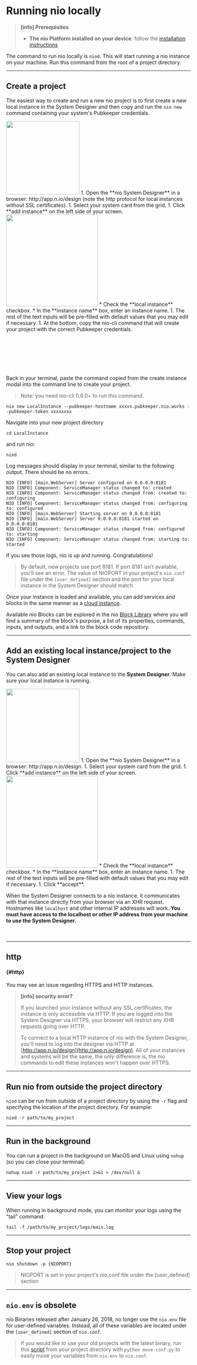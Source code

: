 # Running nio locally

>**[info] Prerequisites**
>
>* **The nio Platform installed on your device**: follow the [installation instructions](/installation)


The command to run nio locally is `niod`. This will start running a nio instance on your machine. Run this command from the root of a project directory.

---
## Create a project
The easiest way to create and run a new nio project is to first create a new local instance in the System Designer and then copy and run the `nio new` command containing your system's Pubkeeper credentials.

<img class="right shadow" src="/img/cloud/addInstanceButton.png" width="200" />
1. Open the **nio System Designer** in a browser: http://app.n.io/design (note the http protocol for local instances without SSL certificates).
1. Select your system card from the grid.
1. Click **add instance** on the left side of your screen.
<img class="right border" src="/img/addLocalInstance.png" width="250" />
  * Check the **local instance** checkbox.
  * In the **instance name** box, enter an instance name.
1. The rest of the text inputs will be pre-filled with default values that you may edit if necessary.
1. At the bottom, copy the nio-cli command that will create your project with the correct Pubkeeper credentials.
<br>
<br>
<br>
<br>
<br>
<br>
<br>

Back in your terminal, paste the command copied from the create instance modal into the command line to create your project.

> Note: you need nio-cli 0.6.0+ to run this command.

```
nio new LocalInstance --pubkeeper-hostname xxxxx.pubkeeper.nio.works --pubkeeper-token xxxxxxxx
```

Navigate into your new project directory
```
cd LocalInstance
```
and run nio:
```
niod
```
Log messages should display in your terminal, similar to the following output. There should be no errors.

```
NIO [INFO] [main.WebServer] Server configured on 0.0.0.0:8181
NIO [INFO] Component: ServiceManager status changed to: created
NIO [INFO] Component: ServiceManager status changed from: created to: configuring
NIO [INFO] Component: ServiceManager status changed from: configuring to: configured
NIO [INFO] [main.WebServer] Starting server on 0.0.0.0:8181
NIO [INFO] [main.WebServer] Server 0.0.0.0:8181 started on 0.0.0.0:8181
NIO [INFO] Component: ServiceManager status changed from: configured to: starting
NIO [INFO] Component: ServiceManager status changed from: starting to: started
```

If you see those logs, nio is up and running. Congratulations!

>By default, new projects use port 8181. If port 8181 isn’t available, you'll see an error. The value of NIOPORT in your project's `nio.conf` file under the `[user_defined]` section and the port for your local instance in the System Designer should match.

Once your instance is loaded and available, you can add services and blocks in the same manner as a [cloud instance](https://workshops.n.io/system-designer/).

Available nio Blocks can be explored in the nio [Block Library](https://blocks.n.io) where you will find a summary of the block's purpose, a list of its properties, commands, inputs, and outputs, and a link to the block code repository.

---
## Add an existing local instance/project to the <span class="allow-caps">System Designer</span>

You can also add an existing local instance to the **System Designer**. Make sure your local instance is running.

<img class="right shadow" src="/img/cloud/addInstanceButton.png" width="200" />
1. Open the **nio System Designer** in a browser: http://app.n.io/design.
1. Select your system card from the grid.
1. Click **add instance** on the left side of your screen.
<img class="right border" src="/img/addLocalInstance.png" width="250" />
  * Check the **local instance** checkbox.
  * In the **instance name** box, enter an instance name.
1. The rest of the text inputs will be pre-filled with default values that you may edit if necessary.
1. Click **accept**.


When the System Designer connects to a nio instance, it communicates with that instance directly from your browser via an XHR request. Hostnames like `localhost` and other internal IP addresses will work. **You must have access to the localhost or other IP address from your machine to use the System Designer.**
<br>
<br>
<br>


---
## http
#### {#http}

You may see an issue regarding HTTPS and HTTP instances.


> **[info] security error?**
>
> If you launched your instance without any SSL certificates, the instance is only accessible via HTTP. If you are logged into the System Designer via HTTPS, your browser will restrict any XHR requests going over HTTP.
>
> To connect to a local HTTP instance of nio with the System Designer, you'll need to log into the designer via HTTP at [http://app.n.io/design](http://app.n.io/design). All of your instances and systems will be the same, the only difference is, the nio commands to edit these instances won't happen over HTTPS.

---
## Run nio from outside the project directory

`niod` can be run from outside of a project directory by using the `-r` flag and specifying the location of the project directory. For example:

```
niod -r path/to/my_project
```

---
## Run in the background

You can run a project in the background on MacOS and Linux using `nohup` (so you can close your terminal):
```
nohup niod -r path/to/my_project 2>&1 > /dev/null &
```

---
## View your logs

When running in background mode, you can monitor your logs using the “tail” command:
```
tail -f /path/to/my_project/logs/main.log
```

---
## Stop your project

```
nio shutdown -p {NIOPORT}
```
> NIOPORT is set in your project's nio.conf file under the [user_defined] section

---
## `nio.env` is obsolete

nio Binaries released after January 26, 2018, no longer use the `nio.env` file for user-defined variables. Instead, all of these variables are located under the `[user_defined]` section of `nio.conf`.

>If you would like to use your old projects with the latest binary, run this [script](https://gist.github.com/tlugger/2da9c8e615265243c07c76549f402ca6) from your project directory with `python move-conf.py` to easily move your variables from `nio.env` to `nio.conf`.
